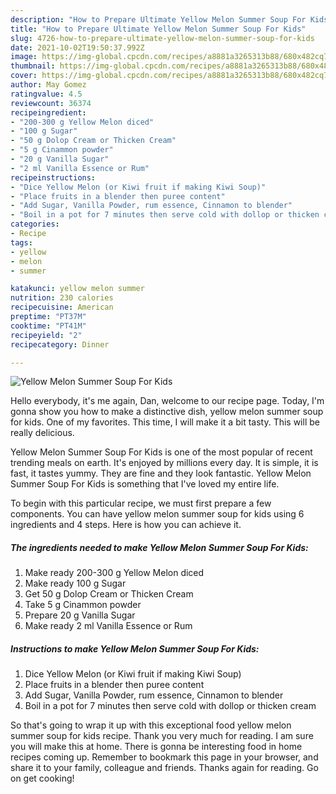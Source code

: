 ```yaml
---
description: "How to Prepare Ultimate Yellow Melon Summer Soup For Kids"
title: "How to Prepare Ultimate Yellow Melon Summer Soup For Kids"
slug: 4726-how-to-prepare-ultimate-yellow-melon-summer-soup-for-kids
date: 2021-10-02T19:50:37.992Z
image: https://img-global.cpcdn.com/recipes/a8881a3265313b88/680x482cq70/yellow-melon-summer-soup-for-kids-recipe-main-photo.jpg
thumbnail: https://img-global.cpcdn.com/recipes/a8881a3265313b88/680x482cq70/yellow-melon-summer-soup-for-kids-recipe-main-photo.jpg
cover: https://img-global.cpcdn.com/recipes/a8881a3265313b88/680x482cq70/yellow-melon-summer-soup-for-kids-recipe-main-photo.jpg
author: May Gomez
ratingvalue: 4.5
reviewcount: 36374
recipeingredient:
- "200-300 g Yellow Melon diced"
- "100 g Sugar"
- "50 g Dolop Cream or Thicken Cream"
- "5 g Cinammon powder"
- "20 g Vanilla Sugar"
- "2 ml Vanilla Essence or Rum"
recipeinstructions:
- "Dice Yellow Melon (or Kiwi fruit if making Kiwi Soup)"
- "Place fruits in a blender then puree content"
- "Add Sugar, Vanilla Powder, rum essence, Cinnamon to blender"
- "Boil in a pot for 7 minutes then serve cold with dollop or thicken cream"
categories:
- Recipe
tags:
- yellow
- melon
- summer

katakunci: yellow melon summer 
nutrition: 230 calories
recipecuisine: American
preptime: "PT37M"
cooktime: "PT41M"
recipeyield: "2"
recipecategory: Dinner

---
```



![Yellow Melon Summer Soup For Kids](https://img-global.cpcdn.com/recipes/a8881a3265313b88/680x482cq70/yellow-melon-summer-soup-for-kids-recipe-main-photo.jpg)

Hello everybody, it's me again, Dan, welcome to our recipe page. Today, I'm gonna show you how to make a distinctive dish, yellow melon summer soup for kids. One of my favorites. This time, I will make it a bit tasty. This will be really delicious.



Yellow Melon Summer Soup For Kids is one of the most popular of recent trending meals on earth. It's enjoyed by millions every day. It is simple, it is fast, it tastes yummy. They are fine and they look fantastic. Yellow Melon Summer Soup For Kids is something that I've loved my entire life.


To begin with this particular recipe, we must first prepare a few components. You can have yellow melon summer soup for kids using 6 ingredients and 4 steps. Here is how you can achieve it.

<!--inarticleads1-->

##### The ingredients needed to make Yellow Melon Summer Soup For Kids:

1. Make ready 200-300 g Yellow Melon diced
1. Make ready 100 g Sugar
1. Get 50 g Dolop Cream or Thicken Cream
1. Take 5 g Cinammon powder
1. Prepare 20 g Vanilla Sugar
1. Make ready 2 ml Vanilla Essence or Rum




<!--inarticleads2-->

##### Instructions to make Yellow Melon Summer Soup For Kids:

1. Dice Yellow Melon (or Kiwi fruit if making Kiwi Soup)
1. Place fruits in a blender then puree content
1. Add Sugar, Vanilla Powder, rum essence, Cinnamon to blender
1. Boil in a pot for 7 minutes then serve cold with dollop or thicken cream




So that's going to wrap it up with this exceptional food yellow melon summer soup for kids recipe. Thank you very much for reading. I am sure you will make this at home. There is gonna be interesting food in home recipes coming up. Remember to bookmark this page in your browser, and share it to your family, colleague and friends. Thanks again for reading. Go on get cooking!
